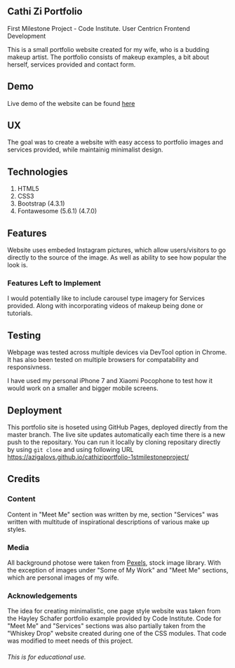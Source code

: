 ## Cathi Zi Portfolio

First Milestone Project - Code Institute. User Centricn Frontend Development

This is a small portfolio website created for my wife, who is a budding makeup artist. The portfolio consists of makeup examples, a bit about herself, services provided and contact form.

## Demo

Live demo of the website can be found [here](https://azigalovs.github.io/cathiziportfolio-1stmilestoneproject/)

## UX

The goal was to create a website with easy access to portfolio images and services provided, while maintainig minimalist design.

## Technologies

1. HTML5
2. CSS3
3. Bootstrap (4.3.1)
4. Fontawesome (5.6.1) (4.7.0)

## Features 

Website uses embeded Instagram pictures, which allow users/visitors to go directly to the source of the image. As well as ability to see how popular the look is.

### Features Left to Implement

I would potentially like to include carousel type imagery for Services provided. Along with incorporating videos of makeup being done or tutorials.

## Testing

Webpage was tested across multiple devices via DevTool option in Chrome. It has also been tested on multiple browsers for compatability and responsivness. 

I have used my personal iPhone 7 and Xiaomi Pocophone to test how it would work on a smaller and bigger mobile screens.

## Deployment

This portfolio site is hoseted using GitHub Pages, deployed directly from the master branch. The live site updates automatically each time there is a new push to the repositary. You can run it locally by cloning repositary directly by using `git clone` and using following URL https://azigalovs.github.io/cathiziportfolio-1stmilestoneproject/

## Credits

### Content

Content in "Meet Me" section was written by me, section "Services" was written with multitude of inspirational descriptions of various make up styles.

### Media

All background photose were taken from [Pexels](https://www.pexels.com/), stock image library. With the exception of images under "Some of My Work" and "Meet Me" sections, which are personal images of my wife.

### Acknowledgements

The idea for creating minimalistic, one page style website was taken from the Hayley Schafer portfolio example provided by Code Institute. Code for "Meet Me" and "Services" sections was also partially taken from the "Whiskey Drop" website created during one of the CSS modules. That code was modified to meet needs of this project.

###### This is for educational use.